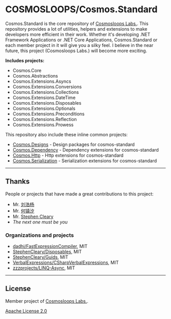 # COSMOSLOOPS/Cosmos.Standard

Cosmos.Standard is the core repository of [Cosmosloops Labs.](https://github.com/cosmos-loops). This repository provides a lot of utilities, helpers and extensions to make developers more efficient in their work. Whether it's developing .NET Framework Applications or .NET Core Applications, Cosmos.Standard or each member project in it will give you a silky feel. I believe in the near future, this project (Cosmosloops Labs.) will become more exciting.

**Includes projects:**

- Cosmos.Core
- Cosmos.Abstractions
- Cosmos.Extensions.Asyncs
- Cosmos.Extensions.Conversions
- Cosmos.Extensions.Collections
- Cosmos.Extensions.DateTime
- Cosmos.Extensions.Disposables
- Cosmos.Extensions.Optionals
- Cosmos.Extensions.Preconditions
- Cosmos.Extensions.Reflection
- Cosmos.Extensions.Prowess

This repository also include these inline common projects:

- [Cosmos.Designs](https://github.com/cosmos-loops/cosmos-designs) - Design packages for cosmos-standard
- [Cosmos.Dependency](https://github.com/cosmos-loops/cosmos-dependency) - Dependency extensions for cosmos-standard
- [Cosmos.Http](https://github.com/cosmos-loops/cosmos-http) - Http extensions for cosmos-standard
- [Cosmos.Serialization](https://github.com/cosmos-loops/cosmos-serialization) - Serialization extensions for cosmos-standard

---

## Thanks

People or projects that have made a great contributions to this project:

- Mr. [刘浩杨](https://github.com/liuhaoyang)
- Mr. [何镇汐](https://github.com/UtilCore)
- Mr. [Stephen Cleary](https://github.com/StephenCleary)
- _The next one must be you_

### Organizations and projects

- [dadhi/FastExpressionCompiler](https://github.com/dadhi/FastExpressionCompiler), MIT
- [StephenCleary/Disposables](https://github.com/StephenCleary/Disposables), MIT
- [StephenCleary/Guids](https://github.com/StephenCleary/Guids), MIT
- [VerbalExpressions/CSharpVerbalExpressions](https://github.com/VerbalExpressions/CSharpVerbalExpressions), MIT
- [zzzprojects/LINQ-Async](https://github.com/zzzprojects/LINQ-Async), MIT

---

## License

Member project of [Cosmosloops Labs.](https://github.com/cosmos-loops).

[Apache License 2.0](/LICENSE)
